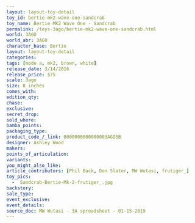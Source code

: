 ```yaml
---
layout: layout-toy-detail 
toy_id: bertie-mk2-wave-one-sandcrab
toy_name: Bertie MK2 Wave One - Sandcrab
permalink: /toys-3ago/bertie-mk2-wave-one-sandcrab.html
world: 3AGO
world_abr: 3AGO
character_base: Bertie
layout: layout-toy-detail
categories: 
tags: [mode a, mk2, brown, white]
release_date: 3/14/2016
release_price: $75 
scale: 3ago
size: 8 inches
comes_with: 
edition_qty: 
chase: 
exclusive: 
secret_drop: 
sold_where: 
bamba_points: 
packaging_type: 
product_code_/_link: 0000000000000003AGOSB
designer: Ashley Wood
makers: 
points_of_articulation: 
variants: 
you_might_also_like: 
article_contributors: [Phil Back, Don Slater, MW Wutasi, frutiger_]
toy_pics: 
  -  Sandcrab-Bertie-Mk-2-frutiger_.jpg
backstory: 
sale_type: 
event_exclusive: 
event_details: 
source_doc: MW Wutasi - 3A spreadsheet - 01-15-2019
---
```

